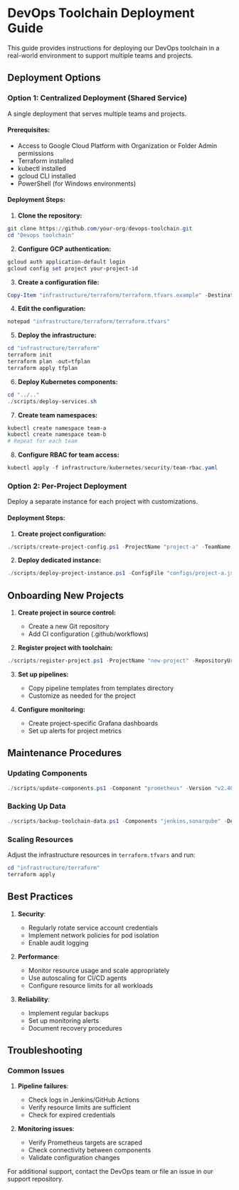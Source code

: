 # DevOps Toolchain Deployment Guide

This guide provides instructions for deploying our DevOps toolchain in a real-world environment to support multiple teams and projects.

## Deployment Options

### Option 1: Centralized Deployment (Shared Service)

A single deployment that serves multiple teams and projects.

#### Prerequisites:

- Access to Google Cloud Platform with Organization or Folder Admin permissions
- Terraform installed
- kubectl installed
- gcloud CLI installed
- PowerShell (for Windows environments)

#### Deployment Steps:

1. **Clone the repository:**

```powershell
git clone https://github.com/your-org/devops-toolchain.git
cd "Devops toolchain"
```

2. **Configure GCP authentication:**

```powershell
gcloud auth application-default login
gcloud config set project your-project-id
```

3. **Create a configuration file:**

```powershell
Copy-Item "infrastructure/terraform/terraform.tfvars.example" -Destination "infrastructure/terraform/terraform.tfvars"
```

4. **Edit the configuration:**

```powershell
notepad "infrastructure/terraform/terraform.tfvars"
```

5. **Deploy the infrastructure:**

```powershell
cd "infrastructure/terraform"
terraform init
terraform plan -out=tfplan
terraform apply tfplan
```

6. **Deploy Kubernetes components:**

```powershell
cd "../.."
./scripts/deploy-services.sh
```

7. **Create team namespaces:**

```powershell
kubectl create namespace team-a
kubectl create namespace team-b
# Repeat for each team
```

8. **Configure RBAC for team access:**

```powershell
kubectl apply -f infrastructure/kubernetes/security/team-rbac.yaml
```

### Option 2: Per-Project Deployment

Deploy a separate instance for each project with customizations.

#### Deployment Steps:

1. **Create project configuration:**

```powershell
./scripts/create-project-config.ps1 -ProjectName "project-a" -TeamName "team-a" -Environment "production"
```

2. **Deploy dedicated instance:**

```powershell
./scripts/deploy-project-instance.ps1 -ConfigFile "configs/project-a.json"
```

## Onboarding New Projects

1. **Create project in source control:**
   - Create a new Git repository
   - Add CI configuration (.github/workflows)

2. **Register project with toolchain:**

```powershell
./scripts/register-project.ps1 -ProjectName "new-project" -RepositoryUrl "https://github.com/org/repo"
```

3. **Set up pipelines:**
   - Copy pipeline templates from templates directory
   - Customize as needed for the project

4. **Configure monitoring:**
   - Create project-specific Grafana dashboards
   - Set up alerts for project metrics

## Maintenance Procedures

### Updating Components

```powershell
./scripts/update-components.ps1 -Component "prometheus" -Version "v2.40.0"
```

### Backing Up Data

```powershell
./scripts/backup-toolchain-data.ps1 -Components "jenkins,sonarqube" -Destination "gs://backups"
```

### Scaling Resources

Adjust the infrastructure resources in `terraform.tfvars` and run:

```powershell
cd "infrastructure/terraform"
terraform apply
```

## Best Practices

1. **Security**:
   - Regularly rotate service account credentials
   - Implement network policies for pod isolation
   - Enable audit logging

2. **Performance**:
   - Monitor resource usage and scale appropriately
   - Use autoscaling for CI/CD agents
   - Configure resource limits for all workloads

3. **Reliability**:
   - Implement regular backups
   - Set up monitoring alerts
   - Document recovery procedures

## Troubleshooting

### Common Issues

1. **Pipeline failures**:
   - Check logs in Jenkins/GitHub Actions
   - Verify resource limits are sufficient
   - Check for expired credentials

2. **Monitoring issues**:
   - Verify Prometheus targets are scraped
   - Check connectivity between components
   - Validate configuration changes

For additional support, contact the DevOps team or file an issue in our support repository.
